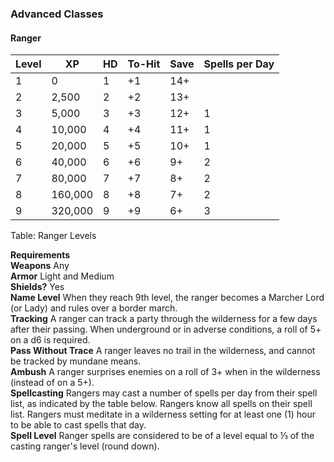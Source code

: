 ### Advanced Classes

#### Ranger

| Level | XP      | HD | To-Hit | Save | Spells per Day |
|-------|---------|----|--------|------|----------------|
| 1     | 0       | 1  | +1     | 14+  |                |
| 2     | 2,500   | 2  | +2     | 13+  |                |
| 3     | 5,000   | 3  | +3     | 12+  | 1              |
| 4     | 10,000  | 4  | +4     | 11+  | 1              |
| 5     | 20,000  | 5  | +5     | 10+  | 1              |
| 6     | 40,000  | 6  | +6     | 9+   | 2              |
| 7     | 80,000  | 7  | +7     | 8+   | 2              |
| 8     | 160,000 | 8  | +8     | 7+   | 2              |
| 9     | 320,000 | 9  | +9     | 6+   | 3              |

Table: Ranger Levels

**Requirements**  
**Weapons** Any  
**Armor** Light and Medium  
**Shields?** Yes  
**Name Level** When they reach 9th level, the ranger becomes a Marcher Lord (or Lady) and rules over a border march.  
**Tracking** A ranger can track a party through the wilderness for a few days after their passing. When underground or in adverse conditions, a roll of 5+ on a d6 is required.  
**Pass Without Trace** A ranger leaves no trail in the wilderness, and cannot be tracked by mundane means.  
**Ambush** A ranger surprises enemies on a roll of 3+ when in the wilderness (instead of on a 5+).  
**Spellcasting** Rangers may cast a number of spells per day from their spell list, as indicated by the table below. Rangers know all spells on their spell list. Rangers must meditate in a wilderness setting for at least one (1) hour to be able to cast spells that day.  
**Spell Level** Ranger spells are considered to be of a level equal to ⅓ of the casting ranger's level (round down).  
